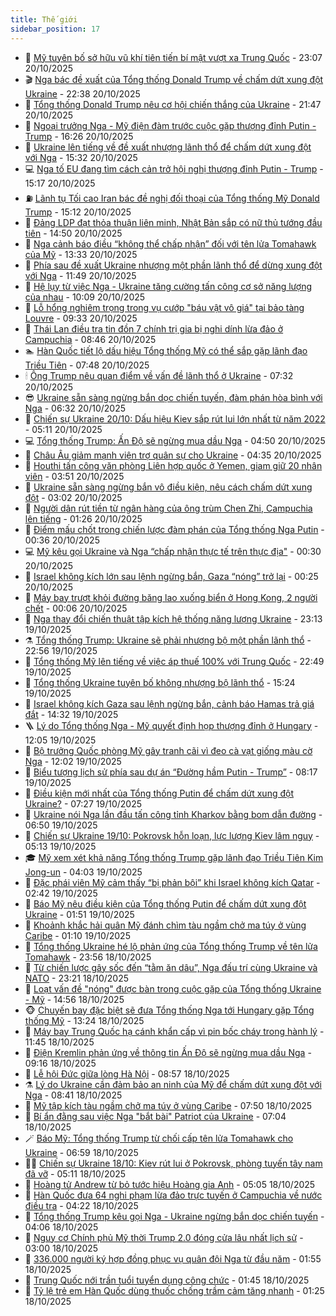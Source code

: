 ```yaml
---
title: Thế giới
sidebar_position: 17
---
```


<!-- dantri-the-gioi:START -->
- 🌋 [Mỹ tuyên bố sở hữu vũ khí tiên tiến bí mật vượt xa Trung Quốc](https://dantri.com.vn/the-gioi/my-tuyen-bo-so-huu-vu-khi-tien-tien-bi-mat-vuot-xa-trung-quoc-20251021055606503.htm) - 23:07 20/10/2025
- 🎬 [Nga bác đề xuất của Tổng thống Donald Trump về chấm dứt xung đột Ukraine](https://dantri.com.vn/the-gioi/nga-bac-de-xuat-cua-tong-thong-donald-trump-ve-cham-dut-xung-dot-ukraine-20251021052305791.htm) - 22:38 20/10/2025
- 🧰 [Tổng thống  Donald Trump nêu cơ hội chiến thắng của Ukraine](https://dantri.com.vn/the-gioi/tong-thong-donald-trump-neu-co-hoi-chien-thang-cua-ukraine-20251021012027258.htm) - 21:47 20/10/2025
- 🌋 [Ngoại trưởng Nga - Mỹ điện đàm trước cuộc gặp thượng đỉnh Putin - Trump](https://dantri.com.vn/the-gioi/ngoai-truong-nga-my-dien-dam-truoc-cuoc-gap-thuong-dinh-putin-trump-20251020231822738.htm) - 16:26 20/10/2025
- 🗽 [Ukraine lên tiếng về đề xuất nhượng lãnh thổ để chấm dứt xung đột với Nga](https://dantri.com.vn/the-gioi/ukraine-len-tieng-ve-de-xuat-nhuong-lanh-tho-de-cham-dut-xung-dot-voi-nga-20251020222334697.htm) - 15:32 20/10/2025
- 💻 [Nga tố EU đang tìm cách cản trở hội nghị thượng đỉnh Putin - Trump](https://dantri.com.vn/the-gioi/nga-to-eu-dang-tim-cach-can-tro-hoi-nghi-thuong-dinh-putin-trump-20251020220606898.htm) - 15:17 20/10/2025
- ⛽️ [Lãnh tụ Tối cao Iran bác đề nghị đối thoại của Tổng thống Mỹ Donald Trump](https://dantri.com.vn/the-gioi/lanh-tu-toi-cao-iran-bac-de-nghi-doi-thoai-cua-tong-thong-my-donald-trump-20251020210437659.htm) - 15:12 20/10/2025
- 🤩 [Đảng LDP đạt thỏa thuận liên minh, Nhật Bản sắp có nữ thủ tướng đầu tiên](https://dantri.com.vn/the-gioi/dang-ldp-dat-thoa-thuan-lien-minh-nhat-ban-sap-co-nu-thu-tuong-dau-tien-20251020212243955.htm) - 14:50 20/10/2025
- 🧐 [Nga cảnh báo điều “không thể chấp nhận” đối với tên lửa Tomahawk của Mỹ](https://dantri.com.vn/the-gioi/nga-canh-bao-dieu-khong-the-chap-nhan-doi-voi-ten-lua-tomahawk-cua-my-20251020202130217.htm) - 13:33 20/10/2025
- 🎊 [Phía sau đề xuất Ukraine nhượng một phần lãnh thổ để dừng xung đột với Nga](https://dantri.com.vn/the-gioi/phia-sau-de-xuat-ukraine-nhuong-mot-phan-lanh-tho-de-dung-xung-dot-voi-nga-20251020180246002.htm) - 11:49 20/10/2025
- 📝 [Hệ lụy từ việc Nga - Ukraine tăng cường tấn công cơ sở năng lượng của nhau](https://dantri.com.vn/the-gioi/he-luy-tu-viec-nga-ukraine-tang-cuong-tan-cong-co-so-nang-luong-cua-nhau-20251019105844628.htm) - 10:09 20/10/2025
- 🤡 [Lỗ hổng nghiêm trọng trong vụ cướp &quot;báu vật vô giá&quot; tại bảo tàng Louvre](https://dantri.com.vn/the-gioi/lo-hong-nghiem-trong-trong-vu-cuop-bau-vat-vo-gia-tai-bao-tang-louvre-20251020161523437.htm) - 09:33 20/10/2025
- 🥷 [Thái Lan điều tra tin đồn 7 chính trị gia bị nghi dính lừa đảo ở Campuchia](https://dantri.com.vn/the-gioi/thai-lan-dieu-tra-tin-don-7-chinh-tri-gia-bi-nghi-dinh-lua-dao-o-campuchia-20251020152623257.htm) - 08:46 20/10/2025
- 🏊 [Hàn Quốc tiết lộ dấu hiệu Tổng thống Mỹ có thể sắp gặp lãnh đạo Triều Tiên](https://dantri.com.vn/the-gioi/han-quoc-tiet-lo-dau-hieu-tong-thong-my-co-the-sap-gap-lanh-dao-trieu-tien-20251020143521948.htm) - 07:48 20/10/2025
- 🕯 [Ông Trump nêu quan điểm về vấn đề lãnh thổ ở Ukraine](https://dantri.com.vn/the-gioi/ong-trump-neu-quan-diem-ve-van-de-lanh-tho-o-ukraine-20251020142551421.htm) - 07:32 20/10/2025
- 😎 [Ukraine sẵn sàng ngừng bắn dọc chiến tuyến, đàm phán hòa bình với Nga](https://dantri.com.vn/the-gioi/ukraine-san-sang-ngung-ban-doc-chien-tuyen-dam-phan-hoa-binh-voi-nga-20251020124121883.htm) - 06:32 20/10/2025
- 🌈 [Chiến sự Ukraine 20/10: Dấu hiệu Kiev sắp rút lui lớn nhất từ năm 2022](https://dantri.com.vn/the-gioi/chien-su-ukraine-2010-dau-hieu-kiev-sap-rut-lui-lon-nhat-tu-nam-2022-20251020114055928.htm) - 05:11 20/10/2025
- 💻 [Tổng thống Trump: Ấn Độ sẽ ngừng mua dầu Nga](https://dantri.com.vn/the-gioi/tong-thong-trump-an-do-se-ngung-mua-dau-nga-20251020114429535.htm) - 04:50 20/10/2025
- 🤖 [Châu Âu giảm mạnh viện trợ quân sự cho Ukraine](https://dantri.com.vn/the-gioi/chau-au-giam-manh-vien-tro-quan-su-cho-ukraine-20251019152619929.htm) - 04:35 20/10/2025
- 🦏 [Houthi tấn công văn phòng Liên hợp quốc ở Yemen, giam giữ 20 nhân viên](https://dantri.com.vn/the-gioi/houthi-tan-cong-van-phong-lien-hop-quoc-o-yemen-giam-giu-20-nhan-vien-20251020093035735.htm) - 03:51 20/10/2025
- 🌁 [Ukraine sẵn sàng ngừng bắn vô điều kiện, nêu cách chấm dứt xung đột](https://dantri.com.vn/the-gioi/ukraine-san-sang-ngung-ban-vo-dieu-kien-neu-cach-cham-dut-xung-dot-20251020005458108.htm) - 03:02 20/10/2025
- 🐘 [Người dân rút tiền từ ngân hàng của ông trùm Chen Zhi, Campuchia lên tiếng](https://dantri.com.vn/the-gioi/nguoi-dan-rut-tien-tu-ngan-hang-cua-ong-trum-chen-zhi-campuchia-len-tieng-20251020081018768.htm) - 01:26 20/10/2025
- 🥷 [Điểm mấu chốt trong chiến lược đàm phán của Tổng thống Nga Putin](https://dantri.com.vn/the-gioi/diem-mau-chot-trong-chien-luoc-dam-phan-cua-tong-thong-nga-putin-20251019103730720.htm) - 00:36 20/10/2025
- 💻 [Mỹ kêu gọi Ukraine và Nga “chấp nhận thực tế trên thực địa&quot;](https://dantri.com.vn/the-gioi/my-keu-goi-ukraine-va-nga-chap-nhan-thuc-te-tren-thuc-dia-20251020072106558.htm) - 00:30 20/10/2025
- 🎡 [Israel không kích lớn sau lệnh ngừng bắn, Gaza “nóng” trở lại](https://dantri.com.vn/the-gioi/israel-khong-kich-lon-sau-lenh-ngung-ban-gaza-nong-tro-lai-20251020072014105.htm) - 00:25 20/10/2025
- 🧰 [Máy bay trượt khỏi đường băng lao xuống biển ở Hong Kong, 2 người chết](https://dantri.com.vn/the-gioi/may-bay-truot-khoi-duong-bang-lao-xuong-bien-o-hong-kong-2-nguoi-chet-20251020063311474.htm) - 00:06 20/10/2025
- 🥸 [Nga thay đổi chiến thuật tập kích hệ thống năng lượng Ukraine](https://dantri.com.vn/the-gioi/nga-thay-doi-chien-thuat-tap-kich-he-thong-nang-luong-ukraine-20251020060117133.htm) - 23:13 19/10/2025
- ⚗️ [Tổng thống Trump: Ukraine sẽ phải nhượng bộ một phần lãnh thổ](https://dantri.com.vn/the-gioi/tong-thong-trump-ukraine-se-phai-nhuong-bo-mot-phan-lanh-tho-20251020002245808.htm) - 22:56 19/10/2025
- 🌮 [Tổng thống Mỹ lên tiếng về việc áp thuế 100% với Trung Quốc](https://dantri.com.vn/the-gioi/tong-thong-my-len-tieng-ve-viec-ap-thue-100-voi-trung-quoc-20251020011423926.htm) - 22:49 19/10/2025
- 🎃 [Tổng thống Ukraine tuyên bố không nhượng bộ lãnh thổ](https://dantri.com.vn/the-gioi/tong-thong-ukraine-tuyen-bo-khong-nhuong-bo-lanh-tho-20251019213823874.htm) - 15:24 19/10/2025
- 💫 [Israel không kích Gaza sau lệnh ngừng bắn, cảnh báo Hamas trả giá đắt](https://dantri.com.vn/the-gioi/israel-khong-kich-gaza-sau-lenh-ngung-ban-canh-bao-hamas-tra-gia-dat-20251019204507106.htm) - 14:32 19/10/2025
- 🪜 [Lý do Tổng thống Nga - Mỹ quyết định họp thượng đỉnh ở Hungary](https://dantri.com.vn/the-gioi/ly-do-tong-thong-nga-my-quyet-dinh-hop-thuong-dinh-o-hungary-20251019174447739.htm) - 12:05 19/10/2025
- 🌋 [Bộ trưởng Quốc phòng Mỹ gây tranh cãi vì đeo cà vạt giống màu cờ Nga](https://dantri.com.vn/the-gioi/bo-truong-quoc-phong-my-gay-tranh-cai-vi-deo-ca-vat-giong-mau-co-nga-20251019183200782.htm) - 12:02 19/10/2025
- 🦏 [Biểu tượng lịch sử phía sau dự án “Đường hầm Putin - Trump”](https://dantri.com.vn/the-gioi/bieu-tuong-lich-su-phia-sau-du-an-duong-ham-putin-trump-20251019142510088.htm) - 08:17 19/10/2025
- 👀 [Điều kiện mới nhất của Tổng thống Putin để chấm dứt xung đột Ukraine?](https://dantri.com.vn/the-gioi/dieu-kien-moi-nhat-cua-tong-thong-putin-de-cham-dut-xung-dot-ukraine-20251019140859982.htm) - 07:27 19/10/2025
- 🧰 [Ukraine nói Nga lần đầu tấn công tỉnh Kharkov bằng bom dẫn đường](https://dantri.com.vn/the-gioi/ukraine-noi-nga-lan-dau-tan-cong-tinh-kharkov-bang-bom-dan-duong-20251019110458493.htm) - 06:50 19/10/2025
- 🚀 [Chiến sự Ukraine 19/10: Pokrovsk hỗn loạn, lực lượng Kiev lâm nguy](https://dantri.com.vn/the-gioi/chien-su-ukraine-1910-pokrovsk-hon-loan-luc-luong-kiev-lam-nguy-20251019120102596.htm) - 05:13 19/10/2025
- 🎓 [Mỹ xem xét khả năng Tổng thống Trump gặp lãnh đạo Triều Tiên Kim Jong-un](https://dantri.com.vn/the-gioi/my-xem-xet-kha-nang-tong-thong-trump-gap-lanh-dao-trieu-tien-kim-jong-un-20251019095015059.htm) - 04:03 19/10/2025
- 🥸 [Đặc phái viên Mỹ cảm thấy “bị phản bội” khi Israel không kích Qatar](https://dantri.com.vn/the-gioi/dac-phai-vien-my-cam-thay-bi-phan-boi-khi-israel-khong-kich-qatar-20251019085915947.htm) - 02:42 19/10/2025
- 🦅 [Báo Mỹ nêu điều kiện của Tổng thống Putin để chấm dứt xung đột Ukraine](https://dantri.com.vn/the-gioi/bao-my-neu-dieu-kien-cua-tong-thong-putin-de-cham-dut-xung-dot-ukraine-20251019071642813.htm) - 01:51 19/10/2025
- 🤭 [Khoảnh khắc hải quân Mỹ đánh chìm tàu ngầm chở ma túy ở vùng Caribe](https://dantri.com.vn/the-gioi/khoanh-khac-hai-quan-my-danh-chim-tau-ngam-cho-ma-tuy-o-vung-caribe-20251019074531706.htm) - 01:10 19/10/2025
- 🤖 [Tổng thống Ukraine hé lộ phản ứng của Tổng thống Trump về tên lửa Tomahawk](https://dantri.com.vn/the-gioi/tong-thong-ukraine-he-lo-phan-ung-cua-tong-thong-trump-ve-ten-lua-tomahawk-20251019061505397.htm) - 23:56 18/10/2025
- 🐲 [Từ chiến lược gây sốc đến “tằm ăn dâu”, Nga đấu trí cùng Ukraine và NATO](https://dantri.com.vn/the-gioi/tu-chien-luoc-gay-soc-den-tam-an-dau-nga-dau-tri-cung-ukraine-va-nato-20251014161010358.htm) - 23:21 18/10/2025
- 🫣 [Loạt vấn đề &quot;nóng&quot; được bàn trong cuộc gặp của Tổng thống Ukraine - Mỹ](https://dantri.com.vn/the-gioi/loat-van-de-nong-duoc-ban-trong-cuoc-gap-cua-tong-thong-ukraine-my-20251018215257440.htm) - 14:56 18/10/2025
- 🐵 [Chuyến bay đặc biệt sẽ đưa Tổng thống Nga tới Hungary gặp Tổng thống Mỹ](https://dantri.com.vn/the-gioi/chuyen-bay-dac-biet-se-dua-tong-thong-nga-toi-hungary-gap-tong-thong-my-20251018192757994.htm) - 13:24 18/10/2025
- 🫶 [Máy bay Trung Quốc hạ cánh khẩn cấp vì pin bốc cháy trong hành lý](https://dantri.com.vn/the-gioi/may-bay-trung-quoc-ha-canh-khan-cap-vi-pin-boc-chay-trong-hanh-ly-20251018183800221.htm) - 11:45 18/10/2025
- 💃 [Điện Kremlin phản ứng về thông tin Ấn Độ sẽ ngừng mua dầu Nga](https://dantri.com.vn/the-gioi/dien-kremlin-phan-ung-ve-thong-tin-an-do-se-ngung-mua-dau-nga-20251017053958069.htm) - 09:16 18/10/2025
- 💫 [Lễ hội Đức giữa lòng Hà Nội](https://dantri.com.vn/the-gioi/le-hoi-duc-giua-long-ha-noi-20251018155307980.htm) - 08:57 18/10/2025
- ⚗️ [Lý do Ukraine cần đảm bảo an ninh của Mỹ để chấm dứt xung đột với Nga](https://dantri.com.vn/the-gioi/ly-do-ukraine-can-dam-bao-an-ninh-cua-my-de-cham-dut-xung-dot-voi-nga-20251018153022109.htm) - 08:41 18/10/2025
- 🥷 [Mỹ tập kích tàu ngầm chở ma túy ở vùng Caribe](https://dantri.com.vn/the-gioi/my-tap-kich-tau-ngam-cho-ma-tuy-o-vung-caribe-20251018140519440.htm) - 07:50 18/10/2025
- 🥸 [Bí ẩn đằng sau việc Nga &quot;bắt bài&quot; Patriot của Ukraine](https://dantri.com.vn/the-gioi/bi-an-dang-sau-viec-nga-bat-bai-patriot-cua-ukraine-20251018134218143.htm) - 07:04 18/10/2025
- 🪄 [Báo Mỹ: Tổng thống Trump từ chối cấp tên lửa Tomahawk cho Ukraine](https://dantri.com.vn/the-gioi/bao-my-tong-thong-trump-tu-choi-cap-ten-lua-tomahawk-cho-ukraine-20251018134646543.htm) - 06:59 18/10/2025
- 🧑‍💻 [Chiến sự Ukraine 18/10: Kiev rút lui ở Pokrovsk, phòng tuyến tây nam đã vỡ](https://dantri.com.vn/the-gioi/chien-su-ukraine-1810-kiev-rut-lui-o-pokrovsk-phong-tuyen-tay-nam-da-vo-20251018114138927.htm) - 05:11 18/10/2025
- 🤭 [Hoàng tử Andrew từ bỏ tước hiệu Hoàng gia Anh](https://dantri.com.vn/the-gioi/hoang-tu-andrew-tu-bo-tuoc-hieu-hoang-gia-anh-20251018113735435.htm) - 05:05 18/10/2025
- 🗽 [Hàn Quốc đưa 64 nghi phạm lừa đảo trực tuyến ở Campuchia về nước điều tra](https://dantri.com.vn/the-gioi/han-quoc-dua-64-nghi-pham-lua-dao-truc-tuyen-o-campuchia-ve-nuoc-dieu-tra-20251018111908892.htm) - 04:22 18/10/2025
- 🤖 [Tổng thống Trump kêu gọi Nga - Ukraine ngừng bắn dọc chiến tuyến](https://dantri.com.vn/the-gioi/tong-thong-trump-keu-goi-nga-ukraine-ngung-ban-doc-chien-tuyen-20251018110218171.htm) - 04:06 18/10/2025
- 🌈 [Nguy cơ Chính phủ Mỹ thời Trump 2.0 đóng cửa lâu nhất lịch sử](https://dantri.com.vn/the-gioi/nguy-co-chinh-phu-my-thoi-trump-20-dong-cua-lau-nhat-lich-su-20251018100023748.htm) - 03:00 18/10/2025
- 🤩 [336.000 người ký hợp đồng phục vụ quân đội Nga từ đầu năm](https://dantri.com.vn/the-gioi/336000-nguoi-ky-hop-dong-phuc-vu-quan-doi-nga-tu-dau-nam-20251018085236357.htm) - 01:55 18/10/2025
- 🤗 [Trung Quốc nới trần tuổi tuyển dụng công chức](https://dantri.com.vn/the-gioi/trung-quoc-noi-tran-tuoi-tuyen-dung-cong-chuc-20251018084444908.htm) - 01:45 18/10/2025
- 🙉 [Tỷ lệ trẻ em Hàn Quốc dùng thuốc chống trầm cảm tăng nhanh](https://dantri.com.vn/the-gioi/ty-le-tre-em-han-quoc-dung-thuoc-chong-tram-cam-tang-nhanh-20251016095159209.htm) - 01:25 18/10/2025<!-- dantri-the-gioi:END -->

